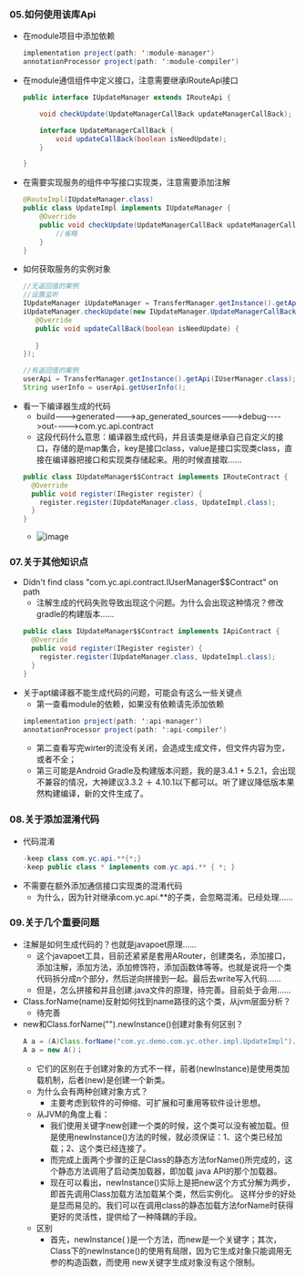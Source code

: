 
### 05.如何使用该库Api
- 在module项目中添加依赖
    ``` java
    implementation project(path: ':module-manager')
    annotationProcessor project(path: ':module-compiler')
    ```
- 在module通信组件中定义接口，注意需要继承IRouteApi接口
    ``` java
    public interface IUpdateManager extends IRouteApi {

        void checkUpdate(UpdateManagerCallBack updateManagerCallBack);
    
        interface UpdateManagerCallBack {
            void updateCallBack(boolean isNeedUpdate);
        }
    
    }
    ```
- 在需要实现服务的组件中写接口实现类，注意需要添加注解
    ``` java
    @RouteImpl(IUpdateManager.class)
    public class UpdateImpl implements IUpdateManager {
        @Override
        public void checkUpdate(UpdateManagerCallBack updateManagerCallBack) {
            //省略
        }
    }
    ```
- 如何获取服务的实例对象
    ``` java
    //无返回值的案例
    //设置监听
    IUpdateManager iUpdateManager = TransferManager.getInstance().getApi(IUpdateManager.class);
    iUpdateManager.checkUpdate(new IUpdateManager.UpdateManagerCallBack() {
       @Override
       public void updateCallBack(boolean isNeedUpdate) {
           
       }
    });
    
    //有返回值的案例
    userApi = TransferManager.getInstance().getApi(IUserManager.class);
    String userInfo = userApi.getUserInfo();
    ```
- 看一下编译器生成的代码
    - build--->generated--->ap_generated_sources--->debug---->out---->com.yc.api.contract
    - 这段代码什么意思：编译器生成代码，并且该类是继承自己自定义的接口，存储的是map集合，key是接口class，value是接口实现类class，直接在编译器把接口和实现类存储起来。用的时候直接取……
    ``` java
    public class IUpdateManager$$Contract implements IRouteContract {
      @Override
      public void register(IRegister register) {
        register.register(IUpdateManager.class, UpdateImpl.class);
      }
    }
    ```
    - ![image](https://img-blog.csdnimg.cn/20210305111650620.png?x-oss-process=image/watermark,type_ZmFuZ3poZW5naGVpdGk,shadow_10,text_aHR0cHM6Ly9ibG9nLmNzZG4ubmV0L20wXzM3NzAwMjc1,size_16,color_FFFFFF,t_70)





### 07.关于其他知识点
- Didn't find class "com.yc.api.contract.IUserManager$$Contract" on path
    - 注解生成的代码失败导致出现这个问题。为什么会出现这种情况？修改gradle的构建版本……
    ``` java
    public class IUpdateManager$$Contract implements IApiContract {
      @Override
      public void register(IRegister register) {
        register.register(IUpdateManager.class, UpdateImpl.class);
      }
    }
    ```
- 关于apt编译器不能生成代码的问题，可能会有这么一些关键点
    - 第一查看module的依赖，如果没有依赖请先添加依赖
    ``` java
    implementation project(path: ':api-manager')
    annotationProcessor project(path: ':api-compiler')
    ```
    - 第二查看写完wirter的流没有关闭，会造成生成文件，但文件内容为空，或者不全；
    - 第三可能是Android Gradle及构建版本问题，我的是3.4.1 + 5.2.1，会出现不兼容的情况，大神建议3.3.2 ＋ 4.10.1以下都可以。听了建议降低版本果然构建编译，新的文件生成了。



### 08.关于添加混淆代码
- 代码混淆
    ``` java
    -keep class com.yc.api.**{*;}
    -keep public class * implements com.yc.api.** { *; }
    ```
- 不需要在额外添加通信接口实现类的混淆代码
    - 为什么，因为针对继承com.yc.api.**的子类，会忽略混淆。已经处理……



### 09.关于几个重要问题
- 注解是如何生成代码的？也就是javapoet原理……
    - 这个javapoet工具，目前还紧紧是套用ARouter，创建类名，添加接口，添加注解，添加方法，添加修饰符，添加函数体等等。也就是说将一个类代码拆分成n个部分，然后逆向拼接到一起。最后去write写入代码……
    - 但是，怎么拼接和并且创建.java文件的原理，待完善。目前处于会用……
- Class.forName(name)反射如何找到name路径的这个类，从jvm层面分析？
    - 待完善
- new和Class.forName("").newInstance()创建对象有何区别？
    ``` java
    A a = (A)Class.forName("com.yc.demo.com.yc.other.impl.UpdateImpl").newInstance();
    A a = new A()；
    ```
    - 它们的区别在于创建对象的方式不一样，前者(newInstance)是使用类加载机制，后者(new)是创建一个新类。
    - 为什么会有两种创建对象方式？
        - 主要考虑到软件的可伸缩、可扩展和可重用等软件设计思想。
    - 从JVM的角度上看：
        - 我们使用关键字new创建一个类的时候，这个类可以没有被加载。但是使用newInstance()方法的时候，就必须保证：1、这个类已经加载；2、这个类已经连接了。
        - 而完成上面两个步骤的正是Class的静态方法forName()所完成的，这个静态方法调用了启动类加载器，即加载 java API的那个加载器。
        - 现在可以看出，newInstance()实际上是把new这个方式分解为两步，即首先调用Class加载方法加载某个类，然后实例化。 这样分步的好处是显而易见的。我们可以在调用class的静态加载方法forName时获得更好的灵活性，提供给了一种降耦的手段。
    - 区别
        - 首先，newInstance( )是一个方法，而new是一个关键字；其次，Class下的newInstance()的使用有局限，因为它生成对象只能调用无参的构造函数，而使用 new关键字生成对象没有这个限制。






